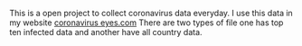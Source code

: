 This is a open project to collect coronavirus data everyday.
I use this data in my website <a href="https://www.coronavirus-eyes.com/">coronavirus eyes.com</a>
There are two types of file one has top ten infected data and another have all country data.
